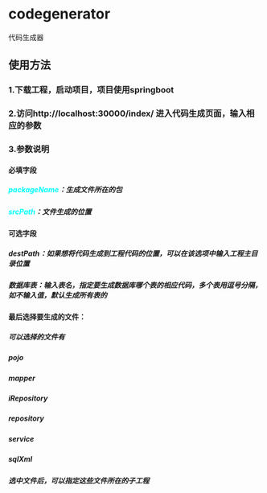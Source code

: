 # codegenerator
代码生成器


## 使用方法
### 1.下载工程，启动项目，项目使用springboot
### 2.访问http://localhost:30000/index/    进入代码生成页面，输入相应的参数

### 3.参数说明

#### 必填字段
##### <font color=#00ffff>packageName</font>：生成文件所在的包
##### <font color=#00ffff>srcPath</font>：文件生成的位置


#### 可选字段
##### destPath：如果想将代码生成到工程代码的位置，可以在该选项中输入工程主目录位置
##### 数据库表：输入表名，指定要生成数据库哪个表的相应代码，多个表用逗号分隔，如不输入值，默认生成所有表的


#### 最后选择要生成的文件：
##### 可以选择的文件有

##### pojo
##### mapper
##### iRepository
##### repository
##### service
##### sqlXml

##### 选中文件后，可以指定这些文件所在的子工程
